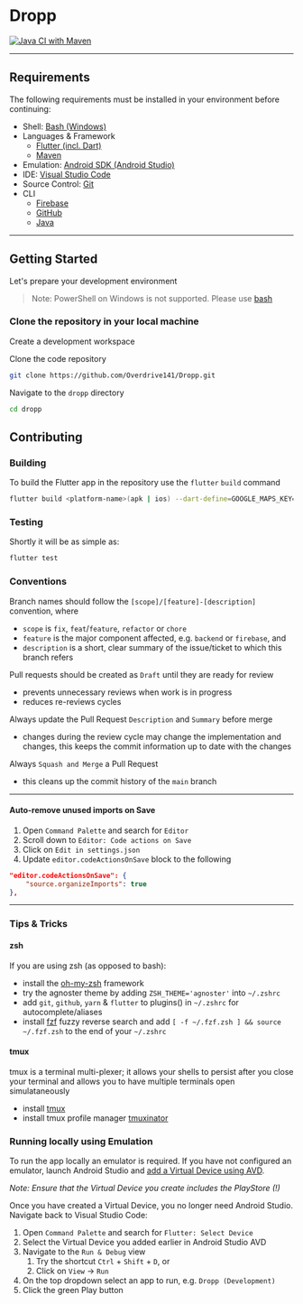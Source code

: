 # Dropp
[![Java CI with Maven](https://github.com/Overdrive141/Dropp/actions/workflows/maven.yml/badge.svg)](https://github.com/Overdrive141/Dropp/actions/workflows/maven.yml)

---
## Requirements
The following requirements must be installed in your environment before continuing:
- Shell: [Bash (Windows)](https://itsfoss.com/install-bash-on-windows/)
- Languages & Framework
  - [Flutter (incl. Dart)](https://flutter.dev/docs/get-started/install)
  - [Maven](https://maven.apache.org/)
- Emulation: [Android SDK (Android Studio)](https://developer.android.com/studio/install)
- IDE: [Visual Studio Code](https://code.visualstudio.com/download)
- Source Control: [Git](https://git-scm.com/book/en/v2/Getting-Started-Installing-Git)
- CLI
  - [Firebase](https://firebase.google.com/docs/cli)
  - [GitHub](https://cli.github.com/)
  - [Java](https://www.oracle.com/java/technologies/downloads/)
---

## Getting Started
Let's prepare your development environment

> Note: PowerShell on Windows is not supported. Please use [bash](https://itsfoss.com/install-bash-on-windows/)
### __Clone the repository in your local machine__

Create a development workspace

Clone the code repository
```bash
git clone https://github.com/Overdrive141/Dropp.git
```

Navigate to the `dropp` directory

```bash
cd dropp
```
## Contributing

### __Building__
To build the Flutter app in the repository use the `flutter` `build` command
```bash
flutter build <platform-name>(apk | ios) --dart-define=GOOGLE_MAPS_KEY=<maps-key>
```

### __Testing__
Shortly it will be as simple as:
```bash
flutter test
```

### __Conventions__

Branch names should follow the `[scope]/[feature]-[description]` convention, where
- `scope` is `fix`, `feat`/`feature`, `refactor` or `chore`
- `feature` is the major component affected, e.g. `backend` or `firebase`, and
- `description` is a short, clear summary of the issue/ticket to which this branch refers

Pull requests should be created as `Draft` until they are ready for review
- prevents unnecessary reviews when work is in progress
- reduces re-reviews cycles

Always update the Pull Request `Description` and `Summary` before merge
- changes during the review cycle may change the implementation and changes, this keeps the commit information up to date with the changes

Always `Squash and Merge` a Pull Request
- this cleans up the commit history of the `main` branch
---

#### Auto-remove unused imports on Save

1. Open `Command Palette` and search for `Editor`
3. Scroll down to `Editor: Code actions on Save`
4. Click on `Edit in settings.json`
5. Update `editor.codeActionsOnSave` block to the following

```json
"editor.codeActionsOnSave": {
    "source.organizeImports": true
},
```
---
### __Tips & Tricks__
#### __zsh__
If you are using zsh (as opposed to bash):
- install the [oh-my-zsh](https://ohmyz.sh/#install) framework
- try the agnoster theme by adding `ZSH_THEME='agnoster'` into `~/.zshrc`
- add `git`, `github`, `yarn` & `flutter` to plugins() in `~/.zshrc` for autocomplete/aliases
- install [fzf](https://github.com/junegunn/fzf) fuzzy reverse search and add `[ -f ~/.fzf.zsh ] && source ~/.fzf.zsh` to the end of your `~/.zshrc`
#### __tmux__
tmux is a terminal multi-plexer; it allows your shells to persist after you close your terminal and allows you to have multiple terminals open simulataneously
- install [tmux](https://github.com/tmux/tmux/wiki)
- install tmux profile manager [tmuxinator](https://github.com/tmuxinator/tmuxinator)


### __Running locally using Emulation__
To run the app locally an emulator is required. If you have not configured an emulator,
launch Android Studio and [add a Virtual Device using AVD](https://developer.android.com/studio/run/managing-avds).

_Note: Ensure that the Virtual Device you create includes the PlayStore (!)_

Once you have created a Virtual Device, you no longer need Android Studio. Navigate back to Visual Studio Code:
1. Open `Command Palette` and search for `Flutter: Select Device`
2. Select the Virtual Device you added earlier in Android Studio AVD
3. Navigate to the `Run & Debug` view
   1. Try the shortcut `Ctrl` + `Shift` + `D`, or
   2. Click on `View` -> `Run`
4. On the top dropdown select an app to run, e.g. `Dropp (Development)`
5. Click the green Play button
